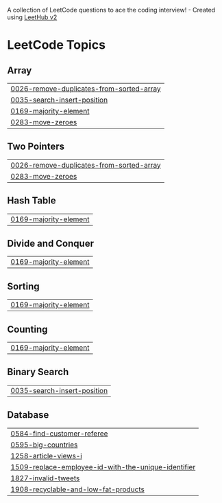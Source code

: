 A collection of LeetCode questions to ace the coding interview! - Created using [LeetHub v2](https://github.com/arunbhardwaj/LeetHub-2.0)
<!---LeetCode Topics Start-->
# LeetCode Topics
## Array
|  |
| ------- |
| [0026-remove-duplicates-from-sorted-array](https://github.com/akshatasanjayjadhav/LeetCode/tree/master/0026-remove-duplicates-from-sorted-array) |
| [0035-search-insert-position](https://github.com/akshatasanjayjadhav/LeetCode/tree/master/0035-search-insert-position) |
| [0169-majority-element](https://github.com/akshatasanjayjadhav/LeetCode/tree/master/0169-majority-element) |
| [0283-move-zeroes](https://github.com/akshatasanjayjadhav/LeetCode/tree/master/0283-move-zeroes) |
## Two Pointers
|  |
| ------- |
| [0026-remove-duplicates-from-sorted-array](https://github.com/akshatasanjayjadhav/LeetCode/tree/master/0026-remove-duplicates-from-sorted-array) |
| [0283-move-zeroes](https://github.com/akshatasanjayjadhav/LeetCode/tree/master/0283-move-zeroes) |
## Hash Table
|  |
| ------- |
| [0169-majority-element](https://github.com/akshatasanjayjadhav/LeetCode/tree/master/0169-majority-element) |
## Divide and Conquer
|  |
| ------- |
| [0169-majority-element](https://github.com/akshatasanjayjadhav/LeetCode/tree/master/0169-majority-element) |
## Sorting
|  |
| ------- |
| [0169-majority-element](https://github.com/akshatasanjayjadhav/LeetCode/tree/master/0169-majority-element) |
## Counting
|  |
| ------- |
| [0169-majority-element](https://github.com/akshatasanjayjadhav/LeetCode/tree/master/0169-majority-element) |
## Binary Search
|  |
| ------- |
| [0035-search-insert-position](https://github.com/akshatasanjayjadhav/LeetCode/tree/master/0035-search-insert-position) |
## Database
|  |
| ------- |
| [0584-find-customer-referee](https://github.com/akshatasanjayjadhav/LeetCode/tree/master/0584-find-customer-referee) |
| [0595-big-countries](https://github.com/akshatasanjayjadhav/LeetCode/tree/master/0595-big-countries) |
| [1258-article-views-i](https://github.com/akshatasanjayjadhav/LeetCode/tree/master/1258-article-views-i) |
| [1509-replace-employee-id-with-the-unique-identifier](https://github.com/akshatasanjayjadhav/LeetCode/tree/master/1509-replace-employee-id-with-the-unique-identifier) |
| [1827-invalid-tweets](https://github.com/akshatasanjayjadhav/LeetCode/tree/master/1827-invalid-tweets) |
| [1908-recyclable-and-low-fat-products](https://github.com/akshatasanjayjadhav/LeetCode/tree/master/1908-recyclable-and-low-fat-products) |
<!---LeetCode Topics End-->